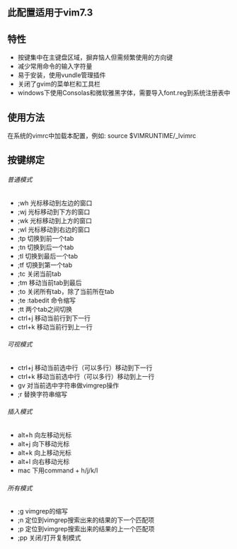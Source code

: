 ## 此配置适用于vim7.3

## 特性
- 按键集中在主键盘区域，摒弃恼人但需频繁使用的方向键
- 减少常用命令的输入字符量
- 易于安装，使用vundle管理插件
- 关闭了gvim的菜单栏和工具栏
- windows下使用Consolas和微软雅黑字体，需要导入font.reg到系统注册表中

## 使用方法
在系统的vimrc中加载本配置，例如: source $VIMRUNTIME/\_lvimrc

## 按键绑定
###### 普通模式
- ;wh 光标移动到左边的窗口
- ;wj 光标移动到下方的窗口
- ;wk 光标移动到上方的窗口
- ;wl 光标移动到右边的窗口
- ;tp 切换到前一个tab
- ;tn 切换到后一个tab
- ;tl 切换到最后一个tab
- ;tf 切换到第一个tab
- ;tc 关闭当前tab
- ;tm 移动当前tab到最后
- ;to 关闭所有tab，除了当前所在tab
- ;te :tabedit 命令缩写
- ;tt 两个tab之间切换
- ctrl+j 移动当前行到下一行
- ctrl+k 移动当前行到上一行

###### 可视模式
- ctrl+j 移动当前选中行（可以多行）移动到下一行
- ctrl+k 移动当前选中行（可以多行）移动到上一行
- gv 对当前选中字符串做vimgrep操作
- ;r 替换字符串缩写

###### 插入模式
- alt+h 向左移动光标
- alt+j 向下移动光标
- alt+k 向上移动光标
- alt+l 向右移动光标
- mac 下用command + h/j/k/l

###### 所有模式
- ;g vimgrep的缩写
- ;n 定位到vimgrep搜索出来的结果的下一个匹配项
- ;p 定位到vimgrep搜索出来的结果的上一个匹配项
- ;pp 关闭/打开复制模式


